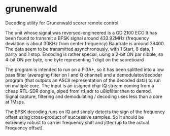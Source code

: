 # grunenwald
Decoding utility for Grunenwald scorer remote control

The unit whose signal was reversed-engineered is a GD 2100 ECO
It has been found to transmit a BFSK signal around 433.92MHz (frequency deviation is about 30KHz from center frequency)
Baudrate is around 39400. The data seem to be transmitted asynchronously, with 1 Start, 8 data, 1 parity and 1 stop.
Encoding is rather special, using a 2-bit ON par nibble, so 4-bit ON per byte, one byte representing 1 digit on the scoreboard

The program is intended to run on a Pi3A+, so it has been splitted into a low pass filter (averaging filter on I and Q channel)
and a demodulator/decoder program (that outputs an ASCII representation of the decoded data) to run on multiple core.
The input is an usigned char IQ stream coming from a cheap RTL-SDR dongle, piped from rtl_sdr to u8iqfilter then to demod.
Signal capture, filtering and demodulating / decoding uses less than a core at 1Msps.

The BPSK decoding runs on IQ and simply detects the sign of the frequency offset using cross-product of successive samples.
So it should be extremely robust to carrier frequency shift and jitter (up to the actual Frequency offset).

